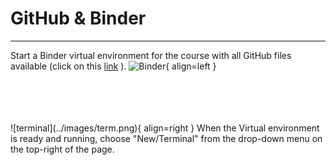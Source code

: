 # GitHub & Binder
---
Start a Binder virtual environment for the course with all GitHub files available (click on this [link](https://mybinder.org/v2/gh/pmitev/to-awk-or-not/master) ).
![Binder](https://mybinder.org/static/logo.svg){ align=left } 

<br/>
<br/>
<br/>
<br/>
![terminal](../images/term.png){ align=right } When the Virtual environment is ready and running, choose "New/Terminal" from the drop-down menu on the top-right of the page.
